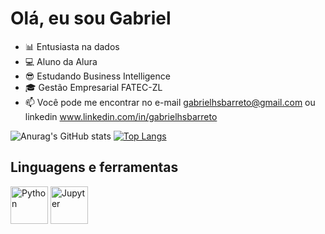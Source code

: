 # Olá, eu sou Gabriel
- 📊 Entusiasta na dados
- 💻 Aluno da Alura
- 😎 Estudando Business Intelligence
- 🎓 Gestão Empresarial FATEC-ZL
- 📫 Você pode me encontrar no e-mail gabrielhsbarreto@gmail.com ou linkedin www.linkedin.com/in/gabrielhsbarreto

 ![Anurag's GitHub stats](https://github-readme-stats.vercel.app/api?username=gabrielkeep&show_icons&count_private=true=true&theme=merko) [![Top Langs](https://github-readme-stats.vercel.app/api/top-langs/?username=gabrielkeep&hide_progress=false&theme=merko&size_weight=1&count_weight=1)](https://github.com/anuraghazra/github-readme-stats)
 
 ## Linguagens e ferramentas
 <div>
   <img align="center" alt="Python" height="60" width="60" src="https://cdn.jsdelivr.net/gh/devicons/devicon/icons/python/python-original.svg" /> 
 
   <img align="center" alt="Jupyter" height="60" width="60" src="https://cdn.jsdelivr.net/gh/devicons/devicon/icons/jupyter/jupyter-original.svg" />
                   
<div/>
 
